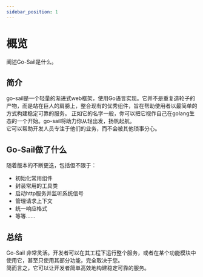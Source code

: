 ```yaml
---
sidebar_position: 1
---
```


# 概览  
阐述Go-Sail是什么。  

## 简介  
go-sail是一个轻量的渐进式web框架，使用Go语言实现。它并不是重复造轮子的产物，而是站在巨人的肩膀上，整合现有的优秀组件，旨在帮助使用者以最简单的方式构建稳定可靠的服务。
正如它的名字一般，你可以把它视作自己在golang生态的一个开始。go-sail将助力你从轻出发，扬帆起航。  
它可以帮助开发人员专注于他们的业务，而不会被其他琐事分心。  

## Go-Sail做了什么  
随着版本的不断更迭，包括但不限于： 
- 初始化常用组件  
- 封装常用的工具类  
- 启动http服务并监听系统信号  
- 管理请求上下文  
- 统一响应格式  
- 等等……  

## 总结  
Go-Sail 非常灵活。开发者可以在其工程下运行整个服务，或者在某个功能模块中使用它，甚至只使用其部分功能，完全取决于您。  
简而言之，它可以让开发者简单高效地构建稳定可靠的服务。  